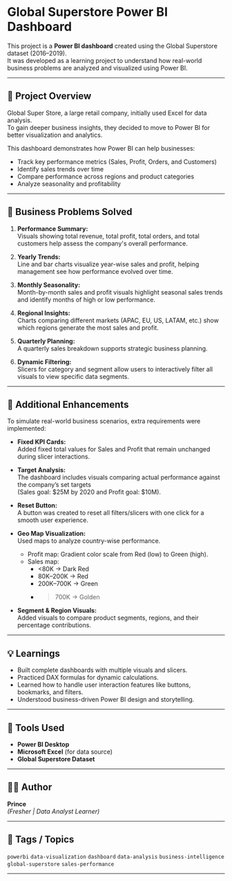 # Global Superstore Power BI Dashboard

This project is a **Power BI dashboard** created using the Global Superstore dataset (2016–2019).  
It was developed as a learning project to understand how real-world business problems are analyzed and visualized using Power BI.

---

## 📘 Project Overview

Global Super Store, a large retail company, initially used Excel for data analysis.  
To gain deeper business insights, they decided to move to Power BI for better visualization and analytics.  

This dashboard demonstrates how Power BI can help businesses:
- Track key performance metrics (Sales, Profit, Orders, and Customers)
- Identify sales trends over time
- Compare performance across regions and product categories
- Analyze seasonality and profitability

---

## 🎯 Business Problems Solved

1. **Performance Summary:**  
   Visuals showing total revenue, total profit, total orders, and total customers help assess the company's overall performance.

2. **Yearly Trends:**  
   Line and bar charts visualize year-wise sales and profit, helping management see how performance evolved over time.

3. **Monthly Seasonality:**  
   Month-by-month sales and profit visuals highlight seasonal sales trends and identify months of high or low performance.

4. **Regional Insights:**  
   Charts comparing different markets (APAC, EU, US, LATAM, etc.) show which regions generate the most sales and profit.

5. **Quarterly Planning:**  
   A quarterly sales breakdown supports strategic business planning.

6. **Dynamic Filtering:**  
   Slicers for category and segment allow users to interactively filter all visuals to view specific data segments.

---

## 🧩 Additional Enhancements

To simulate real-world business scenarios, extra requirements were implemented:

- **Fixed KPI Cards:**  
  Added fixed total values for Sales and Profit that remain unchanged during slicer interactions.

- **Target Analysis:**  
  The dashboard includes visuals comparing actual performance against the company’s set targets  
  (Sales goal: $25M by 2020 and Profit goal: $10M).

- **Reset Button:**  
  A button was created to reset all filters/slicers with one click for a smooth user experience.

- **Geo Map Visualization:**  
  Used maps to analyze country-wise performance.  
  - Profit map: Gradient color scale from Red (low) to Green (high).  
  - Sales map:  
    - <80K → Dark Red  
    - 80K–200K → Red  
    - 200K–700K → Green  
    - >700K → Golden

- **Segment & Region Visuals:**  
  Added visuals to compare product segments, regions, and their percentage contributions.

---

## 💡 Learnings

- Built complete dashboards with multiple visuals and slicers.  
- Practiced DAX formulas for dynamic calculations.  
- Learned how to handle user interaction features like buttons, bookmarks, and filters.  
- Understood business-driven Power BI design and storytelling.

---

## 🧰 Tools Used

- **Power BI Desktop**
- **Microsoft Excel** (for data source)
- **Global Superstore Dataset**

---

## 🧑‍💻 Author

**Prince**  
*(Fresher | Data Analyst Learner)*  

---

## 📎 Tags / Topics
`powerbi` `data-visualization` `dashboard` `data-analysis` `business-intelligence` `global-superstore` `sales-performance`

---

